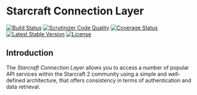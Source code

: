 Starcraft Connection Layer
==========================

[![Build Status](https://travis-ci.org/petrepatrasc/starcraft-connection-layer.svg?branch=master)](https://travis-ci.org/petrepatrasc/starcraft-connection-layer)
[![Scrutinizer Code Quality](https://scrutinizer-ci.com/g/petrepatrasc/starcraft-connection-layer/badges/quality-score.png?s=1b8361149838115ff6fd189436e769ccc9ffa649)](https://scrutinizer-ci.com/g/petrepatrasc/starcraft-connection-layer/)
[![Coverage Status](https://coveralls.io/repos/petrepatrasc/starcraft-connection-layer/badge.png?branch=master)](https://coveralls.io/r/petrepatrasc/starcraft-connection-layer?branch=master)
[![Latest Stable Version](https://poser.pugx.org/petrepatrasc/starcraft-connection-layer/v/stable.png)](https://packagist.org/packages/petrepatrasc/starcraft-connection-layer)
[![License](https://poser.pugx.org/petrepatrasc/starcraft-connection-layer/license.png)](https://packagist.org/packages/petrepatrasc/starcraft-connection-layer)

Introduction
------------

The *Starcraft Connection Layer* allows you to access a number of popular API services within the Starcraft 2 community using a simple and well-defined architecture, that offers consistency in terms of authentication and data retrieval.